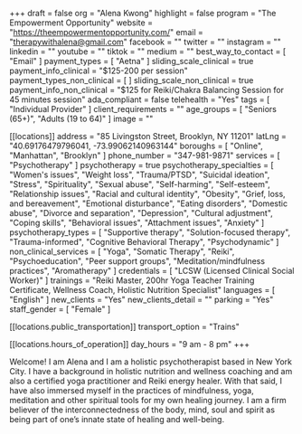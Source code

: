 +++
draft = false
org = "Alena Kwong"
highlight = false
program = "The Empowerment Opportunity"
website = "https://theempowermentopportunity.com/"
email = "therapywithalena@gmail.com"
facebook = ""
twitter = ""
instagram = ""
linkedin = ""
youtube = ""
tiktok = ""
medium = ""
best_way_to_contact = [ "Email" ]
payment_types = [ "Aetna" ]
sliding_scale_clinical = true
payment_info_clinical = "$125-200 per session"
payment_types_non_clinical = [ ]
sliding_scale_non_clinical = true
payment_info_non_clinical = "$125 for Reiki/Chakra Balancing Session for 45 minutes session"
ada_compliant = false
telehealth = "Yes"
tags = [ "Individual Provider" ]
client_requirements = ""
age_groups = [ "Seniors (65+)", "Adults (19 to 64)" ]
image = ""

[[locations]]
address = "85 Livingston Street, Brooklyn, NY 11201"
latLng = "40.69176479796041, -73.99062140963144"
boroughs = [ "Online", "Manhattan", "Brooklyn" ]
phone_number = "347-981-9871"
services = [ "Psychotherapy" ]
psychotherapy = true
psychotherapy_specialties = [
  "Women's issues",
  "Weight loss",
  "Trauma/PTSD",
  "Suicidal ideation",
  "Stress",
  "Spirituality",
  "Sexual abuse",
  "Self-harming",
  "Self-esteem",
  "Relationship issues",
  "Racial and cultural identity",
  "Obesity",
  "Grief, loss, and bereavement",
  "Emotional disturbance",
  "Eating disorders",
  "Domestic abuse",
  "Divorce and separation",
  "Depression",
  "Cultural adjustment",
  "Coping skills",
  "Behavioral issues",
  "Attachment issues",
  "Anxiety"
]
psychotherapy_types = [
  "Supportive therapy",
  "Solution-focused therapy",
  "Trauma-informed",
  "Cognitive Behavioral Therapy",
  "Psychodynamic"
]
non_clinical_services = [
  "Yoga",
  "Somatic Therapy",
  "Reiki",
  "Psychoeducation",
  "Peer support groups",
  "Meditation/mindfulness practices",
  "Aromatherapy"
]
credentials = [ "LCSW (Licensed Clinical Social Worker)" ]
trainings = "Reiki Master, 200hr Yoga Teacher Training Certificate, Wellness Coach, Holistic Nutrition Specialist"
languages = [ "English" ]
new_clients = "Yes"
new_clients_detail = ""
parking = "Yes"
staff_gender = [ "Female" ]

  [[locations.public_transportation]]
  transport_option = "Trains"

  [[locations.hours_of_operation]]
  day_hours = "9 am - 8 pm"
+++

Welcome! I am Alena and I am a holistic psychotherapist based in New York City. I have a background in holistic nutrition and wellness coaching and am also a certified yoga practitioner and Reiki energy healer. With that said, I have also immersed myself in the practices of mindfulness, yoga, meditation and other spiritual tools for my own healing journey. I am a firm believer of the interconnectedness of the body, mind, soul and spirit as being part of one’s innate state of healing and well-being.
